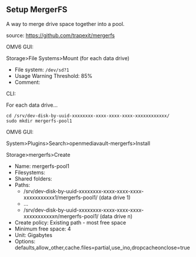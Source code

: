 ## Setup MergerFS

A way to merge drive space together into a pool.

source: https://github.com/trapexit/mergerfs  

OMV6 GUI:

Storage>File Systems>Mount (for each data drive)
* File system: ```/dev/sd?1```
* Usage Warning Threshold: 85%
* Comment:

CLI:

For each data drive...
```console
cd /srv/dev-disk-by-uuid-xxxxxxxx-xxxx-xxxx-xxxx-xxxxxxxxxxxx/
sudo mkdir mergerfs-pool1
```

OMV6 GUI:

System>Plugins>Search>openmediavault-mergerfs>Install

Storage>mergerfs>Create
* Name: mergerfs-pool1
* Filesystems:
* Shared folders:
* Paths:
  * /srv/dev-disk-by-uuid-xxxxxxxx-xxxx-xxxx-xxxx-xxxxxxxxxxx1/mergerfs-pool1/ (data drive 1)
  * ...
  * /srv/dev-disk-by-uuid-xxxxxxxx-xxxx-xxxx-xxxx-xxxxxxxxxxxn/mergerfs-pool1/ (data drive n)
* Create policy: Existing path - most free space
* Minimum free space: 4
* Unit: Gigabytes
* Options: defaults,allow_other,cache.files=partial,use_ino,dropcacheonclose=true
